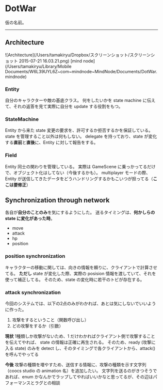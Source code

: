 # DotWar
仮の名前。

----

## Architecture

![Architecture](/Users/tamakiryu/Dropbox/スクリーンショット/スクリーンショット 2015-07-21 16.03.21.png)
[mind node](/Users/tamakiryu/Library/Mobile Documents/W6L39UYL6Z~com~mindnode~MindNode/Documents/DotWar.mindnode)

### Entity
自分のキャラクターや敵の基底クラス。
何をしたいかを state machine に伝えて、それの返答を見て実際に自分を update する役割をもつ。

### StateMachine
Entity から来た state 変更の要求を、許可するか拒否するかを保証している。
state を管理すること以外は何もしない。
delegate を持っており、state が変化する**直前**と**直後**に、Entity に対して報告をする。

### Field
Entity 同士の関わりを管理している。
実際は GameScene に乗っかってるだけで、オブジェクト化はしてない（今後するかも）。
multiplayer モードの際、Entity が送信してきたデータをどうハンドリングするかもこいつが担ってる（**ここは要修正**）

## Synchronization through network
各自が**自分のことのみ**を気にするようにした。
送るタイミングは、**何かしらの state に変化があった時**。

- move
- attack 
- hp
- position


### position synchronization
キャラクターの移動に関しては、向きの情報を頼りに、クライアントで計算させてる。
**ただし** state が変化した際、実際の posision 情報を渡していて、それを使って補正してる。
そのため、state の変化時に若干のトビが存在する。

### attack synchronization
今回のシステムでは、以下の2点のみがわかれば、あとは気にしないでいいように作った。
1. 攻撃をするということ（関数呼び出し）
2. どの攻撃をするか（引数）

**現状**
1種類しか攻撃がないため、1 だけわかればクライアント側で攻撃することを伝えてやれば、 state の情報は正確に再生される。
そのため、ready (攻撃に入る state) のみを detect し、そのタイミングで各クライアントから、attack() を呼んでやってる

**今後**
攻撃の種類を増やすため、送信する情報に、攻撃の種類を示す文字列（coocs studio の animation 名）を追加したい。
文字列を送るのがきつそうであれば、enum かなんかでラップしてやればいいかなと思ってるが、その辺はパフォーマンスとラグとの相談
